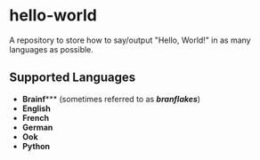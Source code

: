 # hello-world
A repository to store how to say/output "Hello, World!" in as many languages as possible.

## Supported Languages
* **Brainf***** (sometimes referred to as _**branflakes**_)
* **English**
* **French**
* **German**
* **Ook**
* **Python**
